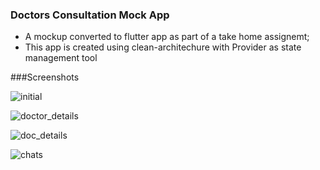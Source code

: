 ### Doctors Consultation Mock App

- A mockup converted to flutter app as part of a take home assignemt;
- This app is created using clean-architechure with Provider as state management tool

###Screenshots

![initial](https://i.ibb.co/4NpK6r7/Screenshot-1672837877.png "initial")

![doctor_details](https://i.ibb.co/hsVhqQh/Screenshot-1672837904.png "doctor_details")

![doc_details](https://i.ibb.co/fFqJLCr/Screenshot-1672837871.png "doc_details")

![chats](https://i.ibb.co/X7zTYNB/Screenshot-1672837882.png "chats")
